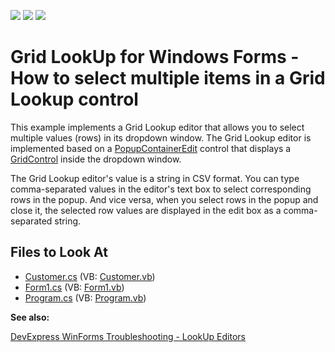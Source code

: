 <!-- default badges list -->
![](https://img.shields.io/endpoint?url=https://codecentral.devexpress.com/api/v1/VersionRange/128631055/13.2.5%2B)
[![](https://img.shields.io/badge/Open_in_DevExpress_Support_Center-FF7200?style=flat-square&logo=DevExpress&logoColor=white)](https://supportcenter.devexpress.com/ticket/details/T191038)
[![](https://img.shields.io/badge/📖_How_to_use_DevExpress_Examples-e9f6fc?style=flat-square)](https://docs.devexpress.com/GeneralInformation/403183)
<!-- default badges end -->


# Grid LookUp for Windows Forms - How to select multiple items in a Grid Lookup control

This example implements a Grid Lookup editor that allows you to select multiple values (rows) in its dropdown window. The Grid Lookup editor is implemented based on a [PopupContainerEdit](https://documentation.devexpress.com/#WindowsForms/clsDevExpressXtraEditorsPopupContainerEdittopic) control that displays a [GridControl](https://documentation.devexpress.com/#WindowsForms/clsDevExpressXtraGridGridControltopic) inside the dropdown window. 

The Grid Lookup editor's value is a string in CSV format. You can type comma-separated values in the editor's text box to select corresponding rows in the popup. And vice versa, when you select rows in the popup and close it, the selected row values are displayed in the edit box as a comma-separated string.


<!-- default file list -->
## Files to Look At
* [Customer.cs](./CS/Customer.cs) (VB: [Customer.vb](./VB/Customer.vb))
* [Form1.cs](./CS/Form1.cs) (VB: [Form1.vb](./VB/Form1.vb))
* [Program.cs](./CS/Program.cs) (VB: [Program.vb](./VB/Program.vb))
<!-- default file list end -->


<b>See also:</b>

[DevExpress WinForms Troubleshooting - LookUp Editors](https://go.devexpress.com/CheatSheets_WinForms_Examples_T929986.aspx)

<br/>


